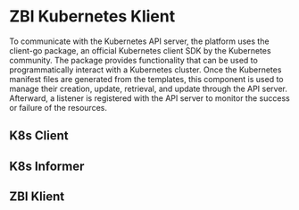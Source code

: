 # ZBI Kubernetes Klient
To communicate with the Kubernetes API server, the platform uses the client-go package, 
an official Kubernetes client SDK by the Kubernetes community. The package provides 
functionality that can be used to programmatically interact with a Kubernetes cluster. 
Once the Kubernetes manifest files are generated from the templates, this component is 
used to manage their creation, update, retrieval, and update through the API server. 
Afterward, a listener is registered with the API server to monitor the success or failure 
of the resources.

## K8s Client

## K8s Informer

## ZBI Klient